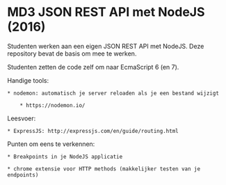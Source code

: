 # MD3 JSON REST API met NodeJS (2016)

Studenten werken aan een eigen JSON REST API met NodeJS. Deze repository bevat de basis om mee te werken.

Studenten zetten de code zelf om naar EcmaScript 6 (en 7).

Handige tools:

    * nodemon: automatisch je server reloaden als je een bestand wijzigt

        * https://nodemon.io/

Leesvoer:

    * ExpressJS: http://expressjs.com/en/guide/routing.html

Punten om eens te verkennen:

    * Breakpoints in je NodeJS applicatie

    * chrome extensie voor HTTP methods (makkelijker testen van je endpoints)